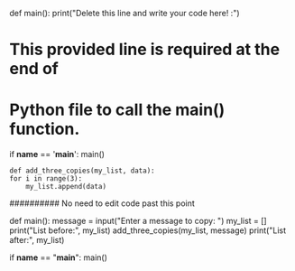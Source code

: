 <!-- Problem Statement
In the information flow lesson, we discussed using a variable storing a number as an example of scope. We saw that changes we made to the number inside a function did not stay unless we returned it. This is true for what we call immutable data types which include things like numbers and strings.

However, there are also mutable data types where changes stay even if we don't return anything. Some examples of mutable data types are lists and dictionaries. This means that you should be mindful when modifying lists and dictionaries within helper functions since their changes stay whether or not you return them.

To see this in action, fill out the add_three_copies(...) function which takes a list and some data and then adds three copies of the data to the list. Don't return anything and see what happens! Compare this process to the x = change(x) example and note the differences.

Here is an example run of this program (user input in bold italics):

Enter a message to copy: Hello world!

List before: []

List after: ['Hello world!', 'Hello world!', 'Hello world!']

(Note. The concept of immutable/mutable data types is called mutability. Be careful because different programming languages have different rules regarding mutability!) -->




def main():
    print("Delete this line and write your code here! :")


# This provided line is required at the end of
# Python file to call the main() function.
if __name__ == '__main__':
    main()


    def add_three_copies(my_list, data):
    for i in range(3):
        my_list.append(data)

########## No need to edit code past this point

def main():
    message = input("Enter a message to copy: ")
    my_list = []
    print("List before:", my_list)
    add_three_copies(my_list, message)
    print("List after:", my_list)

if __name__ == "__main__":
    main()